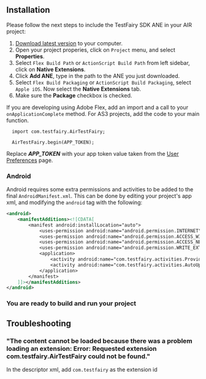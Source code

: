 
## Installation

Please follow the next steps to include the TestFairy SDK ANE in your AIR project:

1. [Download latest version](https://github.com/testfairy/testfairy-ane/releases) to your computer.
2. Open your project properies, click on `Project` menu, and select **Properties**.
3. Select `Flex Build Path` or `ActionScript Build Path` from left sidebar, click on **Native Extensions**.
4. Click **Add ANE**, type in the path to the ANE you just downloaded.
5. Select `Flex Build Packaging` or `ActionScript Build Packaging`, select `Apple iOS`. Now select the **Native Extensions** tab.
6. Make sure the **Package** checkbox is checked.

If you are developing using Adobe Flex, add an import and a call to your `onApplicationComplete` method. For AS3 projects, add the code to your main function.

```
  import com.testfairy.AirTestFairy;

  AirTestFairy.begin(APP_TOKEN);
```

Replace ***APP_TOKEN*** with your app token value taken from the [User Preferences](https://app.testfairy.com/settings/) page.

### Android
Android requires some extra permissions and activities to be added to the final `AndroidManifest.xml`. This can be done by editing your project's app xml, and modifying the `android` tag with the following:

```xml
<android>
    <manifestAdditions><![CDATA[
		<manifest android:installLocation="auto">
		    <uses-permission android:name="android.permission.INTERNET"/>
		    <uses-permission android:name="android.permission.ACCESS_WIFI_STATE"/>
		    <uses-permission android:name="android.permission.ACCESS_NETWORK_STATE"/>
		    <uses-permission android:name="android.permission.WRITE_EXTERNAL_STORAGE"/>
		    <application>
		        <activity android:name="com.testfairy.activities.ProvideFeedbackActivity" android:configChanges="orientation|screenSize"/>
		        <activity android:name="com.testfairy.activities.AutoUpdateActivity" android:configChanges="orientation|screenSize"/>
		    </application>			    
		</manifest>
	]]></manifestAdditions>
</android>
```

### You are ready to build and run your project

## Troubleshooting

### "The content cannot be loaded because there was a problem loading an extension: Error: Requested extension com.testfairy.AirTestFairy could not be found."

In the descriptor xml, add `com.testfairy` as the extension id
